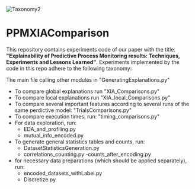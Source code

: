 ![Taxonomy2](https://user-images.githubusercontent.com/48477434/144080560-adfd1f32-c39a-40e9-97e1-d875e203ded4.jpg)
# PPMXIAComparison
This repository contains experiments code of our paper with the title: __"Explainability of Predictive Process Monitoring results: Techniques, Experiments and Lessons Learned"__. Experiments implemented by the code in this repo adhere to the following taxonomy:

The main file calling other modules in "GeneratingExplanations.py"
- To compare global explanations run "XIA_Comparisons.py"
- To compare local explanations run "XIA_local_Comparisons.py"
- To compare several important features according to several runs of the same perdictive model: "TrialsComparisons.py"
- To compare execution times, run: "timing_comparisons.py"
- For data exploration, run:
  - EDA_and_profiling.py 
  - mutual_info_encoded.py
- To generate general statistics tables and counts, run:
  - DatasetStatisticsGeneration.py
  - correlations_counting.py
  -counts_after_encoding.py
- for necessary data preparations (which should be applied separately), run:
  - encoded_datasets_withLabel.py
  - Discretize.py
